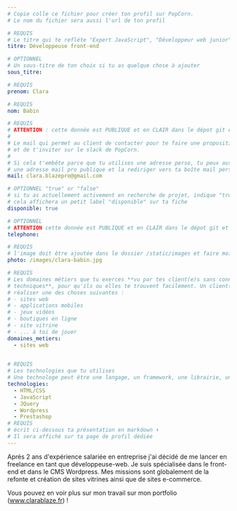 ```yaml
---
# Copie colle ce fichier pour créer ton profil sur PopCorn.
# Le nom du fichier sera aussi l'url de ton profil

# REQUIS
# Le titre qui te refléte "Expert JavaScript", "Développeur web junior"
titre: Développeuse front-end

# OPTIONNEL
# Un sous-titre de ton choix si tu as quelque chose à ajouter
sous_titre: 

# REQUIS
prenom: Clara

# REQUIS
nom: Babin

# REQUIS
# ATTENTION : cette donnée est PUBLIQUE et en CLAIR dans le dépot git et sur le site
#
# Le mail qui permet au client de contacter pour te faire une proposition de projet
# et de t'inviter sur le slack de PopCorn.
#
# Si cela t'embête parce que tu utilises une adresse perso, tu peux aussi te créer
# une adresse mail pro publique et la rediriger vers ta boîte mail perso
mail: clara.blazepro@gmail.com

# OPTIONNEL "true" or "false"
# si tu as actuellement activement en recherche de projet, indique "true" ici,
# cela affichera un petit label "disponible" sur ta fiche
disponible: true

# OPTIONNEL
# ATTENTION cette donnée est PUBLIQUE et en CLAIR dans le dépot git et sur le site
telephone:

# REQUIS
# l'image doit être ajoutée dans le dossier /static/images et faire moins de 100ko ! Sa hauteur affichée sur le site sera de 300px, elle s'adaptera comme elle peut au responsive avec du css.
photo: /images/clara-babin.jpg

# REQUIS
# Les domaines métiers que tu exerces **vu par tes client(e)s sans connaissances
# techniques**, pour qu'ils ou elles te trouvent facilement. Un client(e) veut par exemple
# réaliser une des choses suivantes :
# - sites web
# - applications mobiles
# - jeux vidéos
# - boutiques en ligne
# - site vitrine
# - ... à toi de jouer
domaines_metiers:
  - sites web
   

# REQUIS
# Les technologies que tu utilises
# Une technologe peut être une langage, un framework, une librairie, un CMS ...
technologies:
  - HTML/CSS
  - JavaScript
  - JQuery
  - Wordpress
  - Prestashop
# REQUIS
# écrit ci-dessous ta présentation en markdown ⬇️
# Il sera affiché sur ta page de profil dédiée
---
```


Après 2 ans d'expérience salariée en entreprise j'ai décidé de me lancer en freelance en tant que développeuse-web. Je suis spécialisée
dans le front-end et dans le CMS Wordpress. Mes missions sont globalement de la refonte et création de sites vitrines ainsi que de
sites e-commerce. 

Vous pouvez en voir plus sur mon travail sur mon portfolio (www.clarablaze.fr) ! 




